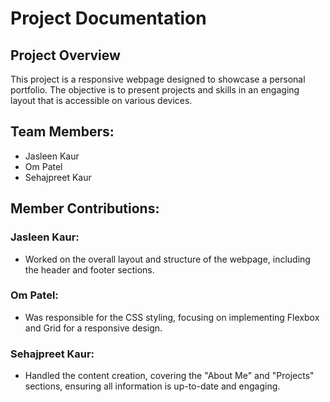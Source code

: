 # Project Documentation

## Project Overview

This project is a responsive webpage designed to showcase a personal portfolio. The objective is to present projects and skills in an engaging layout that is accessible on various devices.

## Team Members:

- Jasleen Kaur
- Om Patel
- Sehajpreet Kaur

## Member Contributions:

### Jasleen Kaur:

- Worked on the overall layout and structure of the webpage, including the header and footer sections.

### Om Patel:

- Was responsible for the CSS styling, focusing on implementing Flexbox and Grid for a responsive design.

### Sehajpreet Kaur:

- Handled the content creation, covering the "About Me" and "Projects" sections, ensuring all information is up-to-date and engaging.
